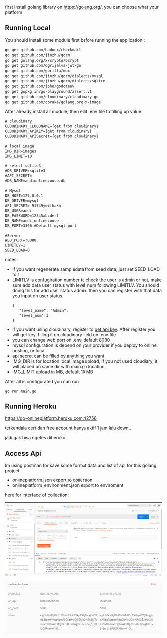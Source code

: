 first install golang library on https://golang.org/. you can choose what your platform

 ## Running Local
You should install some module first before running the application :

``` bash
go get github.com/badoux/checkmail
go get github.com/jinzhu/gorm
go get golang.org/x/crypto/bcrypt
go get github.com/dgrijalva/jwt-go
go get github.com/gorilla/mux
go get github.com/jinzhu/gorm/dialects/mysql
go get github.com/jinzhu/gorm/dialects/sqlite
go get github.com/joho/godotenv
go get gopkg.in/go-playground/assert.v1
go get github.com/cloudinary/cloudinary-go
go get github.com/cbrake/golang.org-x-image
```
After already install all module, then edit .env file to filling up value.

```
# cloudinary
CLOUDINARY_CLOUDNAME={get from cloudinary}
CLOUDINARY_APIKEY={get from cloudinary}
CLOUDINARY_APISecret={get from cloudinary}

# local image
IMG_DIR=images
IMG_LIMIT=10

# select sqlite3
#DB_DRIVER=sqlite3
#API_SECRET=
#DB_NAME=andionlinecouse.db

# Mysql
DB_HOST=127.0.0.1
DB_DRIVER=mysql 
API_SECRET= 91749ywifhakn
DB_USER=andi
DB_PASSWORD=12345abcderf
DB_NAME=andi_onlinecouse
DB_PORT=3306 #Default mysql port

#Server
WEB_PORT=:8080
LIMITLV=1
SEED_LOAD=0
```
 notes:
 
 - if you want regenerate sampledata from seed data, just set SEED_LOAD to 1.
 - LIMITLV is confugiration number to check the user is admin or not, make sure add data user status with level_num following LIMITLV. You should doing this for add user status admin. then you can register with that data you input on user status.
	 ```
	{
		"level_name": "Admin",
		"level_num":1
	}
	```
- if you want using cloudinary, register to [get api key](https://cloudinary.com/). After register you will get key, filling it on cloudinary field on .env file
- you can change web port on .env, default 8080
- mysql configuration is depend on your provider if you deploy to online hosting, or local.
- api secret can be filled by anything you want.
- IMG_DIR is for location local image upload, if you not used cloudiary, it will placed on same dir with main.go location.
- IMG_LIMIT upload in MB, default 10 MB

After all is configurated you can run 
```
go run main.go
```

 ## Running Heroku
 
 https://go-onlineplatform.heroku.com:42756

 terkendala cert dan free account hanya aktif 1 jam lalu down..

 jadi gak bisa ngetes diheroku
 
 ## Access Api
 
 Im using postman for save some format data and list of api for this golang project.
 
 - onlineplatform.json export to collection
 - onlineplatform_environment.json export to enviroment
 
 here for interface of collection:
 
 ![](img_s_1.png)
 
 ![](img_s_2.png)